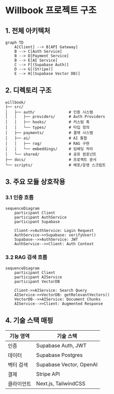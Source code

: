 # Willbook 프로젝트 구조

## 1. 전체 아키텍처
```mermaid
graph TD
    A[Client] --> B[API Gateway]
    B --> C[Auth Service]
    B --> D[Payment Service]
    B --> E[AI Service]
    C --> F[(Supabase Auth)]
    D --> G[(Stripe)]
    E --> H[(Supabase Vector DB)]
```

## 2. 디렉토리 구조
```
willbook/
├── src/
│   ├── auth/               # 인증 시스템
│   │   ├── providers/      # Auth Providers
│   │   ├── hooks/          # 커스텀 훅
│   │   └── types/          # 타입 정의
│   ├── payments/           # 결제 시스템
│   ├── ai/                 # AI 통합
│   │   ├── rag/            # RAG 구현
│   │   └── embeddings/     # 임베딩 처리
│   └── shared/             # 공유 컴포넌트
├── docs/                   # 프로젝트 문서
└── scripts/                # 배포/운영 스크립트
```

## 3. 주요 모듈 상호작용
### 3.1 인증 흐름
```mermaid
sequenceDiagram
    participant Client
    participant AuthService
    participant Supabase
    
    Client->>AuthService: Login Request
    AuthService->>Supabase: verifyUser()
    Supabase-->>AuthService: JWT
    AuthService-->>Client: Auth Context
```

### 3.2 RAG 검색 흐름
```mermaid
sequenceDiagram
    participant Client
    participant AIService
    participant VectorDB
    
    Client->>AIService: Search Query
    AIService->>VectorDB: getRelevantVectors()
    VectorDB-->>AIService: Document Chunks
    AIService-->>Client: Augmented Response
```

## 4. 기술 스택 매핑
| 기능 영역       | 기술 스택                  |
|----------------|---------------------------|
| 인증           | Supabase Auth, JWT        |
| 데이터         | Supabase Postgres         |
| 벡터 검색      | Supabase Vector, OpenAI   |
| 결제           | Stripe API                |
| 클라이언트     | Next.js, TailwindCSS      |